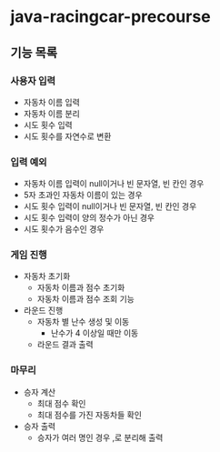 # java-racingcar-precourse

## 기능 목록

### 사용자 입력
- 자동차 이름 입력
- 자동차 이름 분리
- 시도 횟수 입력
- 시도 횟수를 자연수로 변환
### 입력 예외
- 자동차 이름 입력이 null이거나 빈 문자열, 빈 칸인 경우
- 5자 초과인 자동차 이름이 있는 경우
- 시도 횟수 입력이 null이거나 빈 문자열, 빈 칸인 경우
- 시도 횟수 입력이 양의 정수가 아닌 경우
- 시도 횟수가 음수인 경우

### 게임 진행
- 자동차 초기화
  - 자동차 이름과 점수 초기화
  - 자동차 이름과 점수 조회 기능
- 라운드 진행
  - 자동차 별 난수 생성 및 이동
    - 난수가 4 이상일 때만 이동
  - 라운드 결과 출력

### 마무리
- 승자 계산
  - 최대 점수 확인
  - 최대 점수를 가진 자동차들 확인
- 승자 출력
  - 승자가 여러 명인 경우 ,로 분리해 출력
